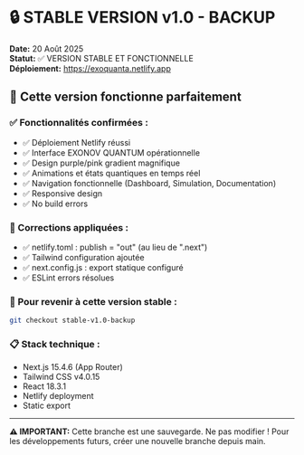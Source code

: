 # 🔒 STABLE VERSION v1.0 - BACKUP

**Date:** 20 Août 2025  
**Statut:** ✅ VERSION STABLE ET FONCTIONNELLE  
**Déploiement:** https://exoquanta.netlify.app  

## 🎯 Cette version fonctionne parfaitement

### ✅ Fonctionnalités confirmées :
- ✅ Déploiement Netlify réussi
- ✅ Interface EXONOV QUANTUM opérationnelle  
- ✅ Design purple/pink gradient magnifique
- ✅ Animations et états quantiques en temps réel
- ✅ Navigation fonctionnelle (Dashboard, Simulation, Documentation)
- ✅ Responsive design
- ✅ No build errors

### 🔧 Corrections appliquées :
- ✅ netlify.toml : publish = "out" (au lieu de ".next")  
- ✅ Tailwind configuration ajoutée
- ✅ next.config.js : export statique configuré
- ✅ ESLint errors résolues

### 🚀 Pour revenir à cette version stable :
```bash
git checkout stable-v1.0-backup
```

### 📋 Stack technique :
- Next.js 15.4.6 (App Router)
- Tailwind CSS v4.0.15
- React 18.3.1
- Netlify deployment
- Static export

---
**⚠️ IMPORTANT:** Cette branche est une sauvegarde. Ne pas modifier !
Pour les développements futurs, créer une nouvelle branche depuis main.
